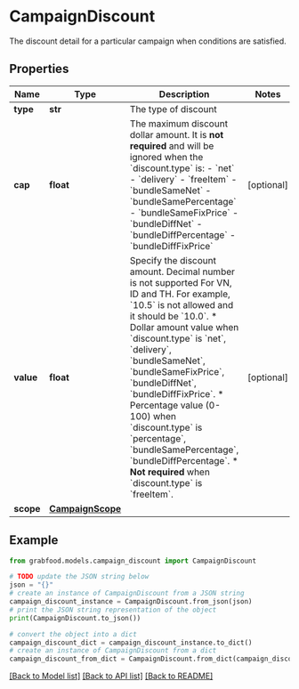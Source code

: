 # CampaignDiscount

The discount detail for a particular campaign when conditions are satisfied.

## Properties

Name | Type | Description | Notes
------------ | ------------- | ------------- | -------------
**type** | **str** | The type of discount  | 
**cap** | **float** | The maximum discount dollar amount. It is **not required** and will be ignored when the &#x60;discount.type&#x60; is: - &#x60;net&#x60; - &#x60;delivery&#x60; - &#x60;freeItem&#x60; - &#x60;bundleSameNet&#x60; - &#x60;bundleSamePercentage&#x60; - &#x60;bundleSameFixPrice&#x60; - &#x60;bundleDiffNet&#x60; - &#x60;bundleDiffPercentage&#x60; - &#x60;bundleDiffFixPrice&#x60;  | [optional] 
**value** | **float** | Specify the discount amount. Decimal number is not supported For VN, ID and TH. For example, &#x60;10.5&#x60; is not allowed and it should be &#x60;10.0&#x60;. * Dollar amount value when &#x60;discount.type&#x60; is &#x60;net&#x60;, &#x60;delivery&#x60;, &#x60;bundleSameNet&#x60;, &#x60;bundleSameFixPrice&#x60;, &#x60;bundleDiffNet&#x60;, &#x60;bundleDiffFixPrice&#x60;. * Percentage value (0-100) when &#x60;discount.type&#x60; is &#x60;percentage&#x60;, &#x60;bundleSamePercentage&#x60;, &#x60;bundleDiffPercentage&#x60;. * **Not required** when &#x60;discount.type&#x60; is &#x60;freeItem&#x60;.  | [optional] 
**scope** | [**CampaignScope**](CampaignScope.md) |  | 

## Example

```python
from grabfood.models.campaign_discount import CampaignDiscount

# TODO update the JSON string below
json = "{}"
# create an instance of CampaignDiscount from a JSON string
campaign_discount_instance = CampaignDiscount.from_json(json)
# print the JSON string representation of the object
print(CampaignDiscount.to_json())

# convert the object into a dict
campaign_discount_dict = campaign_discount_instance.to_dict()
# create an instance of CampaignDiscount from a dict
campaign_discount_from_dict = CampaignDiscount.from_dict(campaign_discount_dict)
```
[[Back to Model list]](../README.md#documentation-for-models) [[Back to API list]](../README.md#documentation-for-api-endpoints) [[Back to README]](../README.md)


